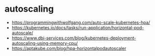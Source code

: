 # autoscaling
- https://programmingwithwolfgang.com/auto-scale-kubernetes-hpa/
- https://kubernetes.io/docs/tasks/run-application/horizontal-pod-autoscale/
- https://www.dbi-services.com/blog/kubernetes-deployment-autoscaling-using-memory-cpu/
- https://aptakube.com/blog/hpa-horizontalpodautoscaler